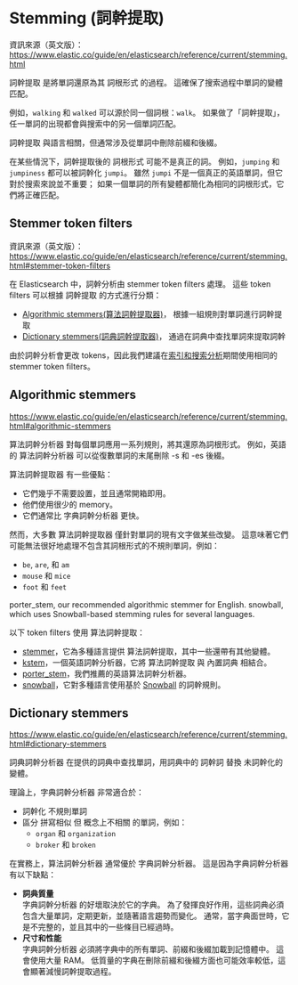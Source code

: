 # Stemming (詞幹提取)

資訊來源（英文版）： https://www.elastic.co/guide/en/elasticsearch/reference/current/stemming.html

詞幹提取 是將單詞還原為其 詞根形式 的過程。 
這確保了搜索過程中單詞的變體匹配。

例如，`walking` 和 `walked` 可以源於同一個詞根：`walk`。 
如果做了「詞幹提取」，任一單詞的出現都會與搜索中的另一個單詞匹配。

詞幹提取 與語言相關，但通常涉及從單詞中刪除前綴和後綴。

在某些情況下，詞幹提取後的 詞根形式 可能不是真正的詞。 
例如，`jumping` 和 `jumpiness` 都可以被詞幹化 `jumpi`。 
雖然 `jumpi` 不是一個真正的英語單詞，但它對於搜索來說並不重要； 如果一個單詞的所有變體都簡化為相同的詞根形式，它們將正確匹配。

## Stemmer token filters

資訊來源（英文版）： https://www.elastic.co/guide/en/elasticsearch/reference/current/stemming.html#stemmer-token-filters

在 Elasticsearch 中，詞幹分析由 stemmer token filters 處理。 
這些 token filters 可以根據 詞幹提取 的方式進行分類：

* [Algorithmic stemmers(算法詞幹提取器)](#algorithmic-stemmers)，
  根據一組規則對單詞進行詞幹提取
* [Dictionary stemmers(詞典詞幹提取器)](#dictionary-stemmers)，
  通過在詞典中查找單詞來提取詞幹

由於詞幹分析會更改 tokens，因此我們建議在[索引和搜索分析](analysis-index-search-time.md)期間使用相同的 stemmer token filters。

## Algorithmic stemmers

https://www.elastic.co/guide/en/elasticsearch/reference/current/stemming.html#algorithmic-stemmers

算法詞幹分析器 對每個單詞應用一系列規則，將其還原為詞根形式。 
例如，英語的 算法詞幹分析器 可以從復數單詞的末尾刪除 -s 和 -es 後綴。

算法詞幹提取器 有一些優點：

* 它們幾乎不需要設置，並且通常開箱即用。
* 他們使用很少的 memory。
* 它們通常比 字典詞幹分析器 更快。

然而，大多數 算法詞幹提取器 僅針對單詞的現有文字做某些改變。 
這意味著它們可能無法很好地處理不包含其詞根形式的不規則單詞，例如：

* `be`, `are`, 和 `am`
* `mouse` 和 `mice`
* `foot` 和 `feet`

porter_stem, our recommended algorithmic stemmer for English.
snowball, which uses Snowball-based stemming rules for several languages.

以下 token filters 使用 算法詞幹提取：

* [stemmer](https://www.elastic.co/guide/en/elasticsearch/reference/current/analysis-stemmer-tokenfilter.html)，它為多種語言提供 算法詞幹提取，其中一些還帶有其他變體。
* [kstem](https://www.elastic.co/guide/en/elasticsearch/reference/current/analysis-kstem-tokenfilter.html)，一個英語詞幹分析器，它將 算法詞幹提取 與 內置詞典 相結合。
* [porter_stem](https://www.elastic.co/guide/en/elasticsearch/reference/current/analysis-porterstem-tokenfilter.html)，我們推薦的英語算法詞幹分析器。
* [snowball](https://www.elastic.co/guide/en/elasticsearch/reference/current/analysis-snowball-tokenfilter.html)，它對多種語言使用基於 [Snowball](https://snowballstem.org/) 的詞幹規則。

## Dictionary stemmers

https://www.elastic.co/guide/en/elasticsearch/reference/current/stemming.html#dictionary-stemmers

詞典詞幹分析器 在提供的詞典中查找單詞，用詞典中的 詞幹詞 替換 未詞幹化的變體。

理論上，字典詞幹分析器 非常適合於：

* 詞幹化 不規則單詞
* 區分 拼寫相似 但 概念上不相關 的單詞，例如：
  * `organ` 和 `organization`
  * `broker` 和 `broken`

在實務上，算法詞幹分析器 通常優於 字典詞幹分析器。 
這是因為字典詞幹分析器有以下缺點：

* __詞典質量__  
  字典詞幹分析器 的好壞取決於它的字典。
  為了發揮良好作用，這些詞典必須包含大量單詞，定期更新，並隨著語言趨勢而變化。
  通常，當字典面世時，它是不完整的，並且其中的一些條目已經過時。
* __尺寸和性能__  
  字典詞幹分析器 必須將字典中的所有單詞、前綴和後綴加載到記憶體中。
  這會使用大量 RAM。
  低質量的字典在刪除前綴和後綴方面也可能效率較低，這會顯著減慢詞幹提取過程。
